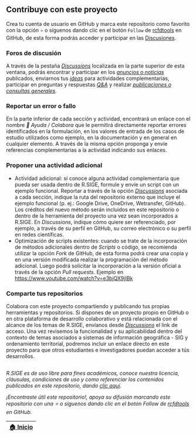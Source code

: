 ## Contribuye con este proyecto 

Crea tu cuenta de usuario en GitHub y marca este repositorio como favorito con la opción `⭐` o síguenos dando clic en el botón `Follow` de [rcfdtools](https://github.com/rcfdtools) en GitHub, de esta forma podrás acceder y participar en las [Discusiones](https://github.com/rcfdtools/R.SIGE/discussions).

### Foros de discusión

A través de la pestaña _[Discussions](https://github.com/rcfdtools/R.SIGE/discussions)_ localizada en la parte superior de esta ventana, podrás encontrar y participar en los [_anuncios o noticias_](https://github.com/rcfdtools/R.SIGE/discussions/categories/announcements-noticias) publicados, enviarnos tus [_ideas_](https://github.com/rcfdtools/R.SIGE/discussions/categories/ideas) para actividades complementarias, participar en preguntas y respuestas [_Q&A_](https://github.com/rcfdtools/R.SIGE/discussions/categories/q-a-preguntas-y-respuestas) y realizar [_publicaciones o consultas generales_](https://github.com/rcfdtools/R.SIGE/discussions/categories/general).


### Reportar un error o fallo

En la parte inferior de cada sección y actividad, encontrará un enlace con el nombre _:beginner: Ayuda / Colabora_ que le permitirá directamente reportar errores identificados en la formulación, en los valores de entrada de los casos de estudio utilizados como ejemplo, en la documentación y en general en cualquier elemento. A través de la misma opción proponga y envíe referencias complementarias a la actividad indicando sus enlaces.


### Proponer una actividad adicional

* Actividad adicional: sí conoce alguna actividad complementaria que pueda ser usada dentro de R.SIGE, formule y envíe un script con un ejemplo funcional. Reportar a través de la opción _[Discussions](https://github.com/rcfdtools/R.SIGE/discussions)_ asociada a cada sección, indique la ruta del repositorio externo que incluye el ejemplo funcional (p. ej.: Google Drive, OneDrive, Wetransfer, GitHub). Los créditos del nuevo método serán incluidos en este repositorio o dentro de la herramienta del proyecto una vez sean incorporados a R.SIGE. En _Discussions_, indique cómo quiere ser referenciado, por ejemplo, a través de su perfil en GitHub, su correo electrónico o su perfil en redes científicas.
* Optimización de scripts existentes: cuando se trate de la incorporación de métodos adicionales dentro de _Scripts_ o código, se recomienda utilizar la opción _Fork_ de GitHub, de esta forma podrá crear una copia y en una versión modificada realizar la programación del método adicional. Luego podrá solicitar la incorporación a la versión oficial a través de la opción _Pull requests_. Ejemplo en https://www.youtube.com/watch?v=e3bjQX9jIBk


### Comparte tus repositorios

Colabora con este proyecto compartiendo y publicando tus propias herramientas y repositorios. Si dispones de un proyecto propio en GitHub o en otra plataforma de desarrollo colaborativo y está relacionada con el alcance de los temas de R.SIGE, envíanos desde _[Discussions](https://github.com/rcfdtools/R.SIGE/discussions)_ el link de acceso. Una vez revisemos la funcionalidad y su aplicabilidad dentro del contexto de temas asociados a sistemas de información geográfica - SIG y ordenamiento territorial, podremos incluir un enlace directo en este proyecto para que otros estudiantes e investigadores puedan acceder a tús desarrollos. 


##

_R.SIGE es de uso libre para fines académicos, conoce nuestra licencia, cláusulas, condiciones de uso y como referenciar los contenidos publicados en este repositorio, dando [clic aquí](https://github.com/rcfdtools/R.SIGE/blob/main/LICENSE.md)._

_¡Encontraste útil este repositorio!, apoya su difusión marcando este repositorio con una ⭐ o síguenos dando clic en el botón Follow de [rcfdtools](https://github.com/rcfdtools) en GitHub._

| [:house: Inicio](README.md) |
|-----------------------------|